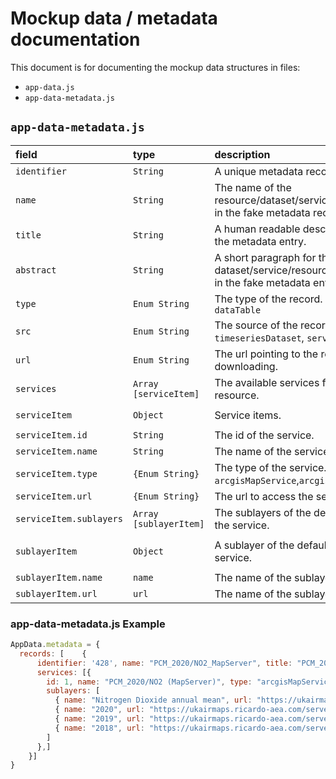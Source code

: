 # Mockup data / metadata documentation

This document is for documenting the mockup data structures in files:

- `app-data.js`
- `app-data-metadata.js`

## `app-data-metadata.js`

|field|type|description|
|:--|:--|:--|
|`identifier` | `String` | A unique metadata record identifier. |
|`name` | `String` | The name of the resource/dataset/service documented in the fake metadata record. |
|`title` | `String` | A human readable descriptive name of the metadata entry. |
|`abstract` | `String` | A short paragraph for the dataset/service/resource documented in the fake metadata entry. |
|`type` | `Enum String` | The type of the record. `Enum`: `field`, `dataTable` |
|`src` | `Enum String` | The source of the record. `Enum`: `dataset`, `timeseriesDataset`, `service` |
|`url` | `Enum String` | The url pointing to the resource for downloading. |
|`services` | `Array [serviceItem]` | The available services for this resource. |
| | | |
|`serviceItem` | `Object` | Service items. |
| | | |
|`serviceItem.id` | `String` | The id of the service. |
|`serviceItem.name` | `String` | The name of the service. |
|`serviceItem.type` | `{Enum String}` | The type of the service.  `Enum`: `wms`, `wfs`, `arcgisMapService`,`arcgisFeatureService` |
|`serviceItem.url` | `{Enum String}` | The url to access the service. |
|`serviceItem.sublayers` | `Array [sublayerItem]` | The sublayers of the default layer of the service. |
| | | |
|`sublayerItem`| `Object`| A sublayer of the default layer of the service. |
| | | |
|`sublayerItem.name`| `name`| The name of the sublayer. |
|`sublayerItem.url`| `url`| The name of the sublayer. |

### app-data-metadata.js Example

```js
AppData.metadata = {
  records: [    {
      identifier: '428', name: "PCM_2020/NO2_MapServer", title: "PCM_2020/NO2 (MapServer)", abstract: "Nitrogen Dioxide annual mean", recordType: "dataTable", src: "dataset", url: "",
      services: [{
        id: 1, name: "PCM_2020/NO2 (MapServer)", type: "arcgisMapService", url: "https://ukairmaps.ricardo-aea.com/server/rest/services/PCM_2020/NO2/MapServer",
        sublayers: [
          { name: "Nitrogen Dioxide annual mean", url: "https://ukairmaps.ricardo-aea.com/server/rest/services/PCM_2020/NO2/MapServer/0" },
          { name: "2020", url: "https://ukairmaps.ricardo-aea.com/server/rest/services/PCM_2020/NO2/MapServer/1" },
          { name: "2019", url: "https://ukairmaps.ricardo-aea.com/server/rest/services/PCM_2020/NO2/MapServer/2" },
          { name: "2018", url: "https://ukairmaps.ricardo-aea.com/server/rest/services/PCM_2020/NO2/MapServer/3" },
        ]
      },]
    }]
}
```

